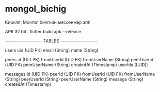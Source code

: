 # mongol_bichig
Кирилл, Монгол бичгийн мессенжер апп

APK
32 bit : flutter build apk --release

------------------- TABLES -------------------

users
    uid (UID PK)
    email (String)
    name (String)

peers
    id (UID PK)
    fromUserId (UID FK)
    fromUserName (String)
    peerUserId (UID FK)
    peerUserName (String)
    createdAt (Timestamp)
    userIds ([UID])

messages
    id (UID PK)
    peerId (UID FK)
    fromUserId (UID FK)
    fromUserName (String)
    peerUserId (String)
    peerUserName (String)
    message (String)
    createdAt (Timestamp)